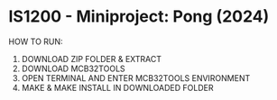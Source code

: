 # IS1200 - Miniproject: Pong (2024)
HOW TO RUN:
1. DOWNLOAD ZIP FOLDER & EXTRACT
2. DOWNLOAD MCB32TOOLS
3. OPEN TERMINAL AND ENTER MCB32TOOLS ENVIRONMENT
4. MAKE & MAKE INSTALL IN DOWNLOADED FOLDER 
